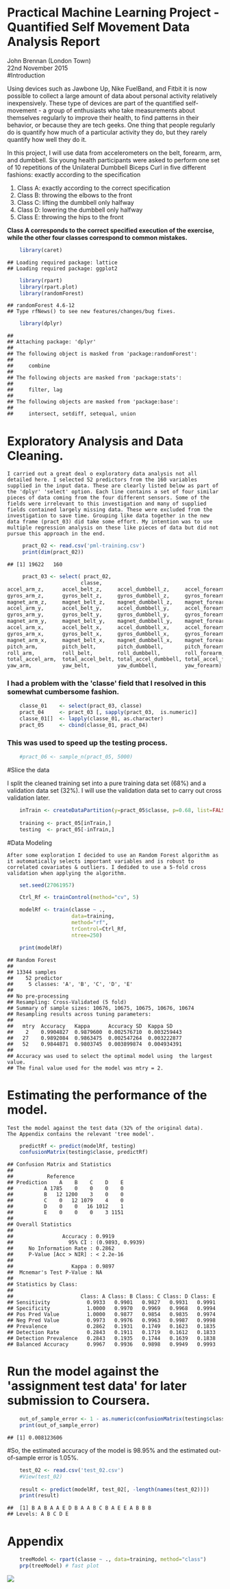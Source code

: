 # Practical Machine Learning Project - Quantified Self Movement Data Analysis Report
John Brennan (London Town)  
22nd November 2015  
#Introduction

Using devices such as Jawbone Up, Nike FuelBand, and Fitbit it is now possible to collect a large amount of data about personal activity relatively inexpensively. These type of devices are part of the quantified self-movement - a group of enthusiasts who take measurements about themselves regularly to improve their health, to find patterns in their behavior, or because they are tech geeks. One thing that people regularly do is quantify how much of a particular activity they do, but they rarely quantify how well they do it.

In this project, I will use data from accelerometers on the belt, forearm, arm, and dumbbell. Six young health participants were asked to perform one set of 10 repetitions of the Unilateral Dumbbell Biceps Curl in five different fashions: exactly according to the specification

1.	Class A: exactly according to the correct specification
2.  Class B: throwing the elbows to the front
3.	Class C: lifting the dumbbell only halfway
4.	Class D: lowering the dumbbell only halfway
5.	Class E: throwing the hips to the front

**Class A corresponds to the correct specified execution of the exercise, while the other four classes correspond to common mistakes.**


```r
    library(caret)
```

```
## Loading required package: lattice
## Loading required package: ggplot2
```

```r
    library(rpart)
    library(rpart.plot)
    library(randomForest)
```

```
## randomForest 4.6-12
## Type rfNews() to see new features/changes/bug fixes.
```

```r
    library(dplyr) 
```

```
## 
## Attaching package: 'dplyr'
## 
## The following object is masked from 'package:randomForest':
## 
##     combine
## 
## The following objects are masked from 'package:stats':
## 
##     filter, lag
## 
## The following objects are masked from 'package:base':
## 
##     intersect, setdiff, setequal, union
```
# Exploratory Analysis and Data Cleaning.
    I carried out a great deal o exploratory data analysis not all detailed here. I selected 52 predictors from the 160 variables supplied in the input data. These are clearly listed below as part of the 'dplyr' 'select' option. Each line contains a set of four similar pieces of data coming from the four different sensors. Some of the fields were irrelevant to this investigation and many of supplied fields contained largely missing data. These were excluded from the investigation to save time. Grouping like data together in the new data frame (pract_03) did take some effort. My intention was to use multiple regression analysis on these like pieces of data but did not pursue this approach in the end.
    

```r
     pract_02 <- read.csv('pml-training.csv')
     print(dim(pract_02))
```

```
## [1] 19622   160
```

```r
     pract_03 <- select( pract_02,
                        classe,
accel_arm_z,      accel_belt_z,     accel_dumbbell_z,     accel_forearm_z, 
gyros_arm_z,      gyros_belt_z,     gyros_dumbbell_z,     gyros_forearm_z,
magnet_arm_z,     magnet_belt_z,    magnet_dumbbell_z,    magnet_forearm_z,
accel_arm_y,      accel_belt_y,     accel_dumbbell_y,     accel_forearm_y,
gyros_arm_y,      gyros_belt_y,     gyros_dumbbell_y,     gyros_forearm_y,
magnet_arm_y,     magnet_belt_y,    magnet_dumbbell_y,    magnet_forearm_y,
accel_arm_x,      accel_belt_x,     accel_dumbbell_x,     accel_forearm_x,
gyros_arm_x,      gyros_belt_x,     gyros_dumbbell_x,     gyros_forearm_x,
magnet_arm_x,     magnet_belt_x,    magnet_dumbbell_x,    magnet_forearm_x,
pitch_arm,        pitch_belt,       pitch_dumbbell,       pitch_forearm,
roll_arm,         roll_belt,        roll_dumbbell,        roll_forearm, 
total_accel_arm,  total_accel_belt, total_accel_dumbbell, total_accel_forearm,
yaw_arm,          yaw_belt,         yaw_dumbbell,         yaw_forearm)
```
### I had a problem with the 'classe' field that I resolved in this somewhat cumbersome fashion.


```r
    classe_01    <- select(pract_03, classe)
    pract_04     <- pract_03 [, sapply(pract_03,  is.numeric)]
    classe_01[]  <- lapply(classe_01, as.character)
    pract_05     <- cbind(classe_01, pract_04)
```
### This was used to speed up the testing process.


```r
    #pract_06 <- sample_n(pract_05, 5000)
```

#Slice the data

I split the cleaned training set into a pure training data set (68%) and a validation data set (32%). I will use the validation data set to carry out cross validation later.


```r
    inTrain <- createDataPartition(y=pract_05$classe, p=0.68, list=FALSE)
    
    training <- pract_05[inTrain,]
    testing  <- pract_05[-inTrain,]
```
#Data Modeling

    After some exploration I decided to use an Random Forest algorithm as it automatically selects important variables and is robust to correlated covariates & outliers. I dedided to use a 5-fold cross validation when applying the algorithm.
    

```r
    set.seed(27061957)

    Ctrl_Rf <- trainControl(method="cv", 5)

    modelRf <- train(classe ~ ., 
                     data=training,
                     method="rf",
                     trControl=Ctrl_Rf, 
                     ntree=250)

    print(modelRf)
```

```
## Random Forest 
## 
## 13344 samples
##    52 predictor
##     5 classes: 'A', 'B', 'C', 'D', 'E' 
## 
## No pre-processing
## Resampling: Cross-Validated (5 fold) 
## Summary of sample sizes: 10676, 10675, 10675, 10676, 10674 
## Resampling results across tuning parameters:
## 
##   mtry  Accuracy   Kappa      Accuracy SD  Kappa SD   
##    2    0.9904827  0.9879600  0.002576710  0.003259443
##   27    0.9892084  0.9863475  0.002547264  0.003222877
##   52    0.9844871  0.9803745  0.003899874  0.004934391
## 
## Accuracy was used to select the optimal model using  the largest value.
## The final value used for the model was mtry = 2.
```
# Estimating the performance of the model.
    Test the model against the test data (32% of the original data).
    The Appendix contains the relevant 'tree model'.
    

```r
    predictRf <- predict(modelRf, testing)
    confusionMatrix(testing$classe, predictRf)
```

```
## Confusion Matrix and Statistics
## 
##           Reference
## Prediction    A    B    C    D    E
##          A 1785    0    0    0    0
##          B   12 1200    3    0    0
##          C    0   12 1079    4    0
##          D    0    0   16 1012    1
##          E    0    0    0    3 1151
## 
## Overall Statistics
##                                           
##                Accuracy : 0.9919          
##                  95% CI : (0.9893, 0.9939)
##     No Information Rate : 0.2862          
##     P-Value [Acc > NIR] : < 2.2e-16       
##                                           
##                   Kappa : 0.9897          
##  Mcnemar's Test P-Value : NA              
## 
## Statistics by Class:
## 
##                      Class: A Class: B Class: C Class: D Class: E
## Sensitivity            0.9933   0.9901   0.9827   0.9931   0.9991
## Specificity            1.0000   0.9970   0.9969   0.9968   0.9994
## Pos Pred Value         1.0000   0.9877   0.9854   0.9835   0.9974
## Neg Pred Value         0.9973   0.9976   0.9963   0.9987   0.9998
## Prevalence             0.2862   0.1931   0.1749   0.1623   0.1835
## Detection Rate         0.2843   0.1911   0.1719   0.1612   0.1833
## Detection Prevalence   0.2843   0.1935   0.1744   0.1639   0.1838
## Balanced Accuracy      0.9967   0.9936   0.9898   0.9949   0.9993
```
# Run the model against the 'assignment test data' for later submission to Coursera.


```r
    out_of_sample_error <- 1 - as.numeric(confusionMatrix(testing$classe, predictRf)$overall[1])
    print(out_of_sample_error)
```

```
## [1] 0.008123606
```
#So, the estimated accuracy of the model is 98.95% and the estimated out-of-sample error is 1.05%.

```r
    test_02 <- read.csv('test_02.csv')
    #View(test_02)
    
    result <- predict(modelRf, test_02[, -length(names(test_02))])
    print(result)
```

```
##  [1] B A B A A E D B A A B C B A E E A B B B
## Levels: A B C D E
```
# Appendix


```r
    treeModel <- rpart(classe ~ ., data=training, method="class")
    prp(treeModel) # fast plot
```

![](project_01_files/figure-html/unnamed-chunk-10-1.png) 

